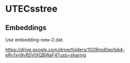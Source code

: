 # UTECsstree

## Embeddings 

Use embedding-new-2.dat.

https://drive.google.com/drive/folders/1O2Rmd0ao1qk4-eRv1xn9v8SVtXQBWaF4?usp=sharing

